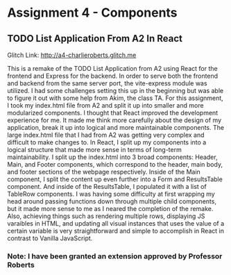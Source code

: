 # Assignment 4 - Components

<!-- Due: October 4th, by 11:59 AM.

For this assignment you will re-implement the client side portion of *either* A2 or A3 using either React or Svelte components. If you choose A3 you only need to use components for the data display / updating; you can leave your login UI as is.

[Svelte Tutorial](https://github.com/cs-4241-23/cs-4241-23.github.io/blob/main/using.svelte.md)
[React Tutorial](https://github.com/cs-4241-23/cs-4241-23.github.io/blob/main/using.react.md)

This project can be implemented on any hosting service (Glitch, DigitalOcean, Heroku etc.), however, you must include all files in your GitHub repo so that the course staff can view them.

Deliverables
---

Do the following to complete this assignment:

1. Implement your project with the above requirements.
3. Test your project to make sure that when someone goes to your main page on Glitch/Heroku/etc., it displays correctly.
4. Ensure that your project has the proper naming scheme `a4-firstname-lastname` so we can find it.
5. Fork this repository and modify the README to the specifications below. Be sure to add *all* project files.
6. Create and submit a Pull Request to the original repo. Name the pull request using the following template: `a4-firstname-lastname`.

Sample Readme (delete the above when you're ready to submit, and modify the below so with your links and descriptions)
--- -->

## TODO List Application From A2 In React

Glitch Link: http://a4-charlieroberts.glitch.me

<!-- Include a very brief summary of your project here and what you changed / added to assignment #3. Briefly (3–4 sentences) answer the following question: did the new technology improve or hinder the development experience? -->

This is a remake of the TODO List Application from A2 using React for the frontend and Express for the backend. In order to serve both the frontend and backend from the same server port, the vite-express module was utilized. I had some challenges setting this up in the beginning but was able to figure it out with some help from Akim, the class TA. For this assignment, I took my index.html file from A2 and split it up into smaller and more modularized components. I thought that React improved the development experience for me. It made me think more carefully about the design of my application, break it up into logical and more maintainable components. The large index.html file that I had from A2 was getting very complex and difficult to make changes to. In React, I split up my components into a logical structure that made more sense in terms of long-term maintainability. I split up the index.html into 3 broad components: Header, Main, and Footer components, which correspond to the header, main body, and footer sections of the webpage respectively. Inside of the Main component, I split the content up even further into a Form and ResultsTable component. And inside of the ResultsTable, I populated it with a list of TableRow components. I was having some difficulty at first wrapping my head around passing functions down through multiple child components, but it made more sense to me as I neared the completion of the remake. Also, achieving things such as rendering multiple rows, displaying JS varaibles in HTML, and updating all visual instances that uses the value of a certain variable is very straightforward and simple to accomplish in React in contrast to Vanilla JavaScript.

### Note: I have been granted an extension approved by Professor Roberts
